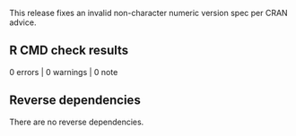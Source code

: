 
This release fixes an invalid non-character numeric version spec per CRAN advice.

## R CMD check results

0 errors | 0 warnings | 0 note

## Reverse dependencies

There are no reverse dependencies.
